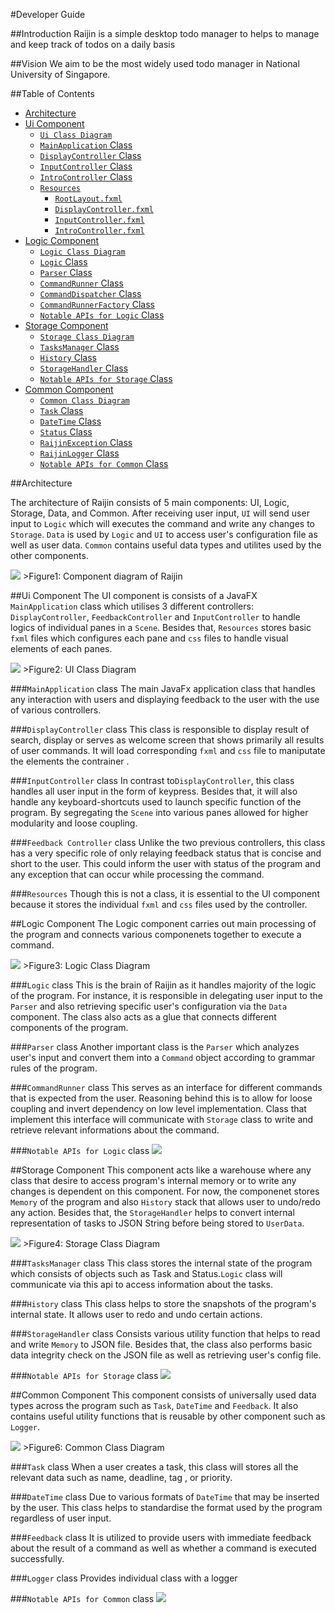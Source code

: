 #Developer Guide

##Introduction
Raijin is a simple desktop todo manager to helps to manage and keep track of todos on a daily basis 

##Vision
We aim to be the most widely used todo manager in National University of Singapore. 

##Table of Contents

- [Architecture](#architecture)
- [Ui Component](#ui-component)
  - [`Ui Class Diagram`](#ui-class-diagram)
  - [`MainApplication` Class](#mainapplication-class)
  - [`DisplayController` Class](#displaycontroller-class)
  - [`InputController` Class](#inputcontroller-class)
  - [`IntroController` Class](#introcontroller-class)
  - [`Resources`](#resources)
    - [`RootLayout.fxml`](#rootlayout.fxml)
    - [`DisplayController.fxml`](#displaycontroller.fxml)
    - [`InputController.fxml`](#inputcontroller.fxml)
    - [`IntroController.fxml`](#introcontroller.fxml)
- [Logic Component](#logic-component)
  - [`Logic Class Diagram`](#logic-class-diagram)
  - [`Logic` Class](#logic-class)
  - [`Parser` Class](#parser-class)
  - [`CommandRunner` Class](#commandrunner-class)
  - [`CommandDispatcher` Class](#commanddispatcher-class)
  - [`CommandRunnerFactory` Class](#commandrunnerfactory-class)
  - [`Notable APIs for Logic` Class](#notable-apis-for-logic-class)
- [Storage Component](#storage-component)
  - [`Storage Class Diagram`](#storage-class-diagram)
  - [`TasksManager` Class](#tasksmanager-class)
  - [`History` Class](#history-class)
  - [`StorageHandler` Class](#storagehandler-class)
  - [`Notable APIs for Storage` Class](#notable-apis-for-storage-class)
- [Common Component](#common-componenet)
  - [`Common Class Diagram`](#common-class-diagram)
  - [`Task` Class](#task-class)
  - [`DateTime` Class](#datetime-class)
  - [`Status` Class](#status-class)
  - [`RaijinException` Class](#raijinexception-class)
  - [`RaijinLogger` Class](#raijinlogger-class)
  - [`Notable APIs for Common` Class](#notable-apis-for-common-class)


##Architecture

The architecture of Raijin consists of 5 main components: UI, Logic, Storage, Data,
and Common. After receiving user input, `UI` will send user input to `Logic` which will executes the command
and write any changes to `Storage`. `Data` is used by `Logic` and `UI` to access user's configuration file as 
well as user data. `Common` contains useful data types and utilites used by the other components.

<img src="Images/architecture.png">
>Figure1: Component diagram of Raijin

##Ui Component
The UI component is consists of a JavaFX `MainApplication` class which utilises 3 different controllers:
`DisplayController`, `FeedbackController` and `InputController` to handle logics of individual panes in 
a `Scene`. Besides that, `Resources` stores basic `fxml` files which configures each pane and `css` files
to handle visual elements of each panes.

<img src="Images/ui-class-diagram.png">
>Figure2: UI Class Diagram 

###`MainApplication` class
The main JavaFx application class that handles any interaction with users and displaying feedback to the 
user with the use of various controllers.

###`DisplayController` class
This class is responsible to display result of search, display or serves as welcome screen that shows
primarily all results of user commands. It will load corresponding `fxml` and `css` file to maniputate 
the elements the contrainer .

###`InputController` class
In contrast to`DisplayController`, this class handles all user input in the form of keypress. Besides that, 
it will also handle any keyboard-shortcuts used to launch specific function of the program. By segregating the `Scene`
into various panes allowed for higher modularity and loose coupling.

###`Feedback Controller` class
Unlike the two previous controllers, this class has a very specific role of only relaying feedback status 
that is concise and short to the user. This could inform the user with status of the program and any exception
that can occur while processing the command.

###`Resources`
Though this is not a class, it is essential to the UI component because it stores the individual `fxml` and 
`css` files used by the controller.

##Logic Component
The Logic component carries out main processing of the program and connects various componenets together 
to execute a command. 

<img src="Images/logic-class-diagram.png">
>Figure3: Logic Class Diagram 

###`Logic` class
This is the brain of Raijin as it handles majority of the logic of the program. For instance, it is responsible 
in delegating user input to the `Parser` and also retrieving specific user's configuration via the `Data` component.
The class also acts as a glue that connects different components of the program.

###`Parser` class
Another important class is the `Parser` which analyzes user's input and convert them into 
a `Command` object according to grammar rules of the program. 

###`CommandRunner` class
This serves as an interface for different commands that is expected from the user. Reasoning behind this is to allow 
for loose coupling and invert dependency on low level implementation. Class that implement this interface will
communicate with `Storage` class to write and retrieve relevant informations about the command. 

###`Notable APIs for Logic` class
<img src="Images/logic-api.png">

##Storage Component
This component acts like a warehouse where any class that desire to access program's internal memory or to write any changes is dependent on this component. For now, the componenet stores `Memory` of the program and also `History` stack that allows user to undo/redo any action. Besides that, the `StorageHandler` helps to convert internal representation of tasks to JSON String before being stored to `UserData`. 

<img src="Images/storage-class-diagram.png">
>Figure4: Storage Class Diagram 

###`TasksManager` class
This class stores the internal state of the program which consists of objects such as 
Task and Status.`Logic` class will communicate via this api to access information about the tasks.

###`History` class 
This class helps to store the snapshots of the program's internal state. It allows user to redo and 
undo certain actions. 

###`StorageHandler` class
Consists various utility function that helps to read and write `Memory` to JSON file. Besides that, 
the class also performs basic data integrity check on the JSON file as well as retrieving user's
config file.

###`Notable APIs for Storage` class
<img src="Images/storage-api.png">

##Common Component
This component consists of universally used data types across the program such as `Task`, `DateTime` and 
`Feedback`. It also contains useful utility functions that is reusable by other component such as `Logger`. 

<img src="Images/common-class-diagram.png">
>Figure6: Common Class Diagram 

###`Task` class
When a user creates a task, this class will stores all the relevant data such as name, deadline, tag , 
or priority. 

###`DateTime` class
Due to various formats of `DateTime` that may be inserted by the user. This class helps to standardise the 
format used by the program regardless of user input. 

###`Feedback` class
It is utilized to provide users with immediate feedback about the result of a command as well as whether a 
command is executed successfully. 

###`Logger` class
Provides individual class with a logger 

###`Notable APIs for Common` class
<img src="Images/common-api.png">

